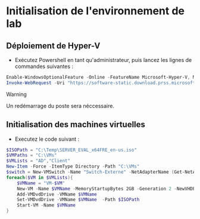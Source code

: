 # Initialisation de l'environnement de lab

## Déploiement de Hyper-V

* Exécutez Powershell en tant qu'administrateur, puis lancez les lignes de commandes suivantes :

```powershell
Enable-WindowsOptionalFeature -Online -FeatureName Microsoft-Hyper-V, Microsoft-Hyper-V-Management-PowerShell -All -NoRestart
Invoke-WebRequest -Uri "https://software-static.download.prss.microsoft.com/sg/download/888969d5-f34g-4e03-ac9d-1f9786c66749/SERVER_EVAL_x64FRE_en-us.iso" -OutFile "SERVER_EVAL_x64FRE_en-us.iso"
```

> [!WARNING]  
> Un redémarrage du poste sera néccessaire.

## Initialisation des machines virtuelles

* Executez le code suivant :

```powershell
$ISOPath = "C:\Temp\SERVER_EVAL_x64FRE_en-us.iso"
$VMPaths = "C:\VMs"
$VMLists = "AD","Client"
New-Item -Force -ItemType Directory -Path "C:\VMs"
$switch = New-VMSwitch -Name "Switch-Externe" -NetAdapterName (Get-NetAdapter | ? {$_.Status -eq "Up"} | Select-Object -First 1).Name -AllowManagementOS $true
foreach($VM in $VMLists){
    $VMName = "VM-$VM"
    New-VM -Name $VMName -MemoryStartupBytes 2GB -Generation 2 -NewVHDPath "$VMPaths\$VMName\Virtual Hard Disks\VM-$VM.vhdx" -NewVHDSizeBytes 60GB -SwitchName $switch.Name
    Add-VMDvdDrive -VMName $VMName
    Set-VMDvdDrive -VMName $VMName  -Path $ISOPath
    Start-VM -Name $VMName
}
```
